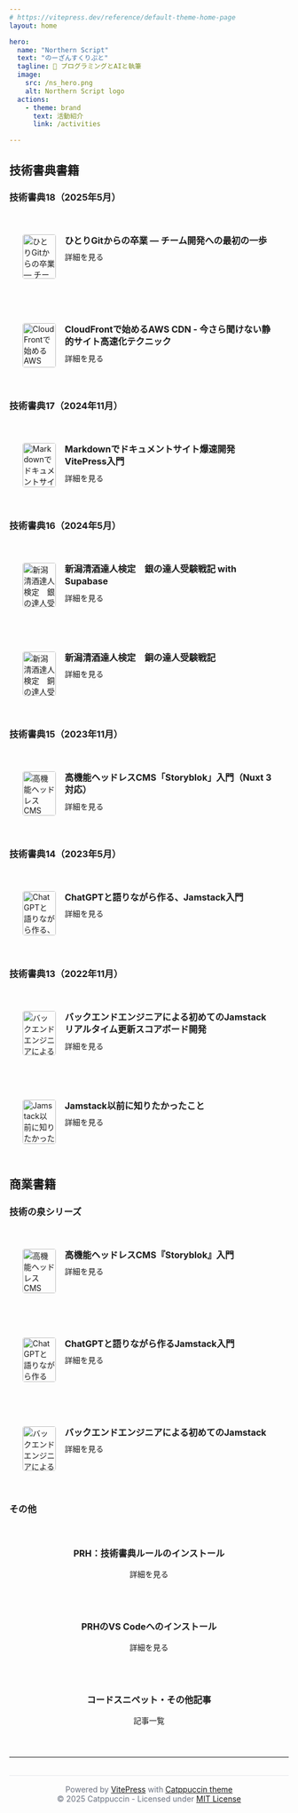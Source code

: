 ```yaml
---
# https://vitepress.dev/reference/default-theme-home-page
layout: home

hero:
  name: "Northern Script"
  text: "のーざんすくりぷと"
  tagline: 📝 プログラミングとAIと執筆
  image:
    src: /ns_hero.png
    alt: Northern Script logo
  actions:
    - theme: brand
      text: 活動紹介
      link: /activities

---
```


## 技術書典書籍

### 技術書典18（2025年5月）

<div class="book-grid">
  <a href="/solo-git-to-team" class="book-item-link" aria-label="ひとりGitからの卒業 ― チーム開発への最初の一歩の詳細を見る">
    <article class="book-item">
      <img src="/git-team-cover.png" alt="ひとりGitからの卒業 ― チーム開発への最初の一歩の表紙" class="book-cover" width="60" height="80" loading="lazy" decoding="async">
      <div class="book-info">
        <h4>ひとりGitからの卒業 ― チーム開発への最初の一歩</h4>
        <span class="book-link" role="button">詳細を見る</span>
      </div>
    </article>
  </a>
  <a href="/cloudfront-aws-cdn" class="book-item-link" aria-label="CloudFrontで始めるAWS CDN - 今さら聞けない静的サイト高速化テクニックの詳細を見る">
    <article class="book-item">
      <img src="/cloudfront-aws-cover.png" alt="CloudFrontで始めるAWS CDN - 今さら聞けない静的サイト高速化テクニックの表紙" class="book-cover" width="60" height="80" loading="lazy" decoding="async">
      <div class="book-info">
        <h4>CloudFrontで始めるAWS CDN - 今さら聞けない静的サイト高速化テクニック</h4>
        <span class="book-link" role="button">詳細を見る</span>
      </div>
    </article>
  </a>
</div>

### 技術書典17（2024年11月）

<div class="book-grid">
  <a href="/vitepress-book" class="book-item-link" aria-label="Markdownでドキュメントサイト爆速開発 VitePress入門の詳細を見る">
    <article class="book-item">
      <img src="/vitepress-cover.jpg" alt="Markdownでドキュメントサイト爆速開発 VitePress入門の表紙" class="book-cover" width="60" height="80" loading="lazy" decoding="async">
      <div class="book-info">
        <h4>Markdownでドキュメントサイト爆速開発 VitePress入門</h4>
        <span class="book-link" role="button">詳細を見る</span>
      </div>
    </article>
  </a>
</div>

### 技術書典16（2024年5月）

<div class="book-grid">
  <a href="/niigata-sake-silver" class="book-item-link" aria-label="新潟清酒達人検定　銀の達人受験戦記 with Supabaseの詳細を見る">
    <article class="book-item">
      <img src="/sake-silver-new.jpg" alt="新潟清酒達人検定　銀の達人受験戦記 with Supabaseの表紙" class="book-cover" width="60" height="80" loading="lazy" decoding="async">
      <div class="book-info">
        <h4>新潟清酒達人検定　銀の達人受験戦記 with Supabase</h4>
        <span class="book-link" role="button">詳細を見る</span>
      </div>
    </article>
  </a>
  <a href="/niigata-sake-copper" class="book-item-link" aria-label="新潟清酒達人検定　銅の達人受験戦記の詳細を見る">
    <article class="book-item">
      <img src="/sake-copper-new.jpg" alt="新潟清酒達人検定　銅の達人受験戦記の表紙" class="book-cover" width="60" height="80" loading="lazy" decoding="async">
      <div class="book-info">
        <h4>新潟清酒達人検定　銅の達人受験戦記</h4>
        <span class="book-link" role="button">詳細を見る</span>
      </div>
    </article>
  </a>
</div>

### 技術書典15（2023年11月）

<div class="book-grid">
  <a href="/storyblok-book" class="book-item-link" aria-label="高機能ヘッドレスCMS「Storyblok」入門（Nuxt 3対応）の詳細を見る">
    <article class="book-item">
      <img src="/storyblok-tb15-cover.jpg" alt="高機能ヘッドレスCMS「Storyblok」入門（Nuxt 3対応）の表紙" class="book-cover" width="60" height="80" loading="lazy" decoding="async">
      <div class="book-info">
        <h4>高機能ヘッドレスCMS「Storyblok」入門（Nuxt 3対応）</h4>
        <span class="book-link" role="button">詳細を見る</span>
      </div>
    </article>
  </a>
</div>

### 技術書典14（2023年5月）

<div class="book-grid">
  <a href="/chatgpt-jamstack" class="book-item-link" aria-label="ChatGPTと語りながら作る、Jamstack入門の詳細を見る">
    <article class="book-item">
      <img src="/chatgpt-jamstack-tb14-cover.jpg" alt="ChatGPTと語りながら作る、Jamstack入門の表紙" class="book-cover" width="60" height="80" loading="lazy" decoding="async">
      <div class="book-info">
        <h4>ChatGPTと語りながら作る、Jamstack入門</h4>
        <span class="book-link" role="button">詳細を見る</span>
      </div>
    </article>
  </a>
</div>

### 技術書典13（2022年11月）

<div class="book-grid">
  <a href="/jamstack-realtime-scoreboard" class="book-item-link" aria-label="バックエンドエンジニアによる初めてのJamstack　リアルタイム更新スコアボード開発の詳細を見る">
    <article class="book-item">
      <img src="/jamstack-backend-tb13-cover.png" alt="バックエンドエンジニアによる初めてのJamstack　リアルタイム更新スコアボード開発の表紙" class="book-cover" width="60" height="80" loading="lazy" decoding="async">
      <div class="book-info">
        <h4>バックエンドエンジニアによる初めてのJamstack　リアルタイム更新スコアボード開発</h4>
        <span class="book-link" role="button">詳細を見る</span>
      </div>
    </article>
  </a>
  <a href="/jamstack-basics" class="book-item-link" aria-label="Jamstack以前に知りたかったことの詳細を見る">
    <article class="book-item">
      <img src="/jamstack-basics-tb13-cover.png" alt="Jamstack以前に知りたかったことの表紙" class="book-cover" width="60" height="80" loading="lazy" decoding="async">
      <div class="book-info">
        <h4>Jamstack以前に知りたかったこと</h4>
        <span class="book-link" role="button">詳細を見る</span>
      </div>
    </article>
  </a>
</div>

## 商業書籍

### 技術の泉シリーズ

<div class="book-grid">
  <a href="/storyblok-commercial" class="book-item-link" aria-label="高機能ヘッドレスCMS『Storyblok』入門の詳細を見る">
    <article class="book-item">
      <img src="/storyblok-book-cover.png" alt="高機能ヘッドレスCMS『Storyblok』入門の表紙" class="book-cover" width="60" height="80" loading="lazy" decoding="async">
      <div class="book-info">
        <h4>高機能ヘッドレスCMS『Storyblok』入門</h4>
        <span class="book-link" role="button">詳細を見る</span>
      </div>
    </article>
  </a>
  <a href="/chatgpt-jamstack-commercial" class="book-item-link" aria-label="ChatGPTと語りながら作るJamstack入門の詳細を見る">
    <article class="book-item">
      <img src="/chatgpt-jamstack-cover.png" alt="ChatGPTと語りながら作るJamstack入門の表紙" class="book-cover" width="60" height="80" loading="lazy" decoding="async">
      <div class="book-info">
        <h4>ChatGPTと語りながら作るJamstack入門</h4>
        <span class="book-link" role="button">詳細を見る</span>
      </div>
    </article>
  </a>
  <a href="/jamstack-backend-engineer" class="book-item-link" aria-label="バックエンドエンジニアによる初めてのJamstackの詳細を見る">
    <article class="book-item">
      <img src="/jamstack-scoreboard-cover.png" alt="バックエンドエンジニアによる初めてのJamstackの表紙" class="book-cover" width="60" height="80" loading="lazy" decoding="async">
      <div class="book-info">
        <h4>バックエンドエンジニアによる初めてのJamstack</h4>
        <span class="book-link" role="button">詳細を見る</span>
      </div>
    </article>
  </a>
</div>

### その他

<div class="feature-grid">
  <div class="feature-item">
    <h4>PRH：技術書典ルールのインストール</h4>
    <a href="/prh-install2" class="feature-link">詳細を見る</a>
  </div>
  <div class="feature-item">
    <h4>PRHのVS Codeへのインストール</h4>
    <a href="/prh-install" class="feature-link">詳細を見る</a>
  </div>
  <div class="feature-item">
    <h4>コードスニペット・その他記事</h4>
    <a href="/code-snippets" class="feature-link">記事一覧</a>
  </div>
</div>

<style>
.book-grid {
  display: grid;
  grid-template-columns: repeat(auto-fit, minmax(300px, 1fr));
  gap: 2rem;
  margin: 2rem 0;
}

.book-item-link {
  text-decoration: none;
  color: inherit;
  display: block;
  border-radius: 8px;
}

.book-item-link:focus {
  outline: 2px solid var(--vp-c-brand);
  outline-offset: 4px;
}

.book-item {
  display: flex;
  gap: 1rem;
  padding: 1.5rem;
  border: 1px solid var(--vp-c-border);
  border-radius: 8px;
  transition: all 0.3s ease;
  height: 100%;
  background: var(--vp-c-bg-soft);
  will-change: transform;
}

.book-item:focus-within {
  outline: 2px solid var(--vp-c-brand);
  outline-offset: 2px;
}

.book-item-link:hover .book-item,
.book-item-link:focus .book-item {
  border-color: var(--vp-c-brand);
  box-shadow: 0 4px 12px rgba(0, 0, 0, 0.1);
  transform: translateY(-2px);
}

.book-cover {
  width: 60px;
  height: 80px;
  border-radius: 4px;
  flex-shrink: 0;
  object-fit: cover;
  object-position: center;
  transition: transform 0.2s ease;
  background-color: var(--vp-c-bg-soft);
}

.book-item:hover .book-cover {
  transform: scale(1.05);
}

.book-info {
  flex: 1;
}

.book-info h4 {
  margin: 0 0 0.5rem 0;
  font-size: 1rem;
  line-height: 1.4;
  color: var(--vp-c-text-1);
}

.book-link {
  color: var(--vp-c-brand-1);
  font-weight: 500;
}

.feature-grid {
  display: grid;
  grid-template-columns: repeat(auto-fit, minmax(250px, 1fr));
  gap: 1.5rem;
  margin: 2rem 0;
}

.feature-item {
  padding: 1.5rem;
  border: 1px solid var(--vp-c-border);
  border-radius: 8px;
  text-align: center;
  transition: all 0.3s ease;
  background: var(--vp-c-bg-soft);
}

.feature-item:focus-within {
  border-color: var(--vp-c-brand);
  box-shadow: 0 4px 12px rgba(0, 0, 0, 0.1);
}

.feature-item:hover {
  border-color: var(--vp-c-brand);
  box-shadow: 0 4px 12px rgba(0, 0, 0, 0.1);
}

.feature-item h4 {
  margin: 0 0 1rem 0;
  font-size: 1rem;
}

.feature-link {
  color: var(--vp-c-brand-1);
  text-decoration: none;
  font-weight: 500;
  border-radius: 4px;
  padding: 0.25rem 0.5rem;
  margin: -0.25rem -0.5rem;
  transition: all 0.2s ease;
}

.feature-link:focus {
  outline: 2px solid var(--vp-c-brand);
  outline-offset: 2px;
  background: var(--vp-c-brand-soft);
}

.feature-link:hover {
  text-decoration: underline;
}
</style>
---

<footer style="text-align: center; margin-top: 2rem; padding: 1rem; border-top: 1px solid #e5e7eb; color: #6b7280; font-size: 0.875rem;">
  Powered by <a href="https://vitepress.dev/">VitePress</a> with <a href="https://github.com/catppuccin/vitepress">Catppuccin theme</a><br>
  © 2025 Catppuccin - Licensed under <a href="https://github.com/catppuccin/catppuccin/blob/main/LICENSE">MIT License</a>
</footer>
